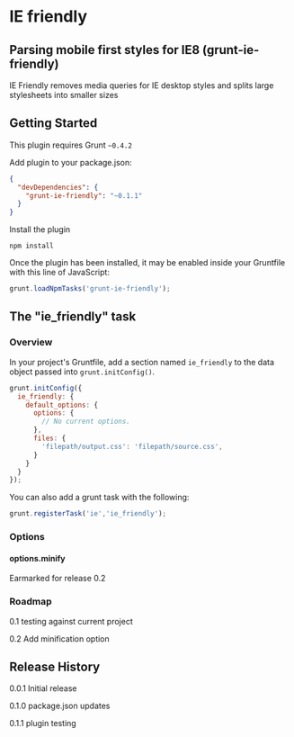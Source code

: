 # IE friendly
## Parsing mobile first styles for IE8 (grunt-ie-friendly)

IE Friendly removes media queries for IE desktop styles and splits large stylesheets into smaller sizes

## Getting Started
This plugin requires Grunt `~0.4.2`

Add plugin to your package.json:

```json
{
  "devDependencies": {
    "grunt-ie-friendly": "~0.1.1"
  }
}
```

Install the plugin

```
npm install
```

Once the plugin has been installed, it may be enabled inside your Gruntfile with this line of JavaScript:

```js
grunt.loadNpmTasks('grunt-ie-friendly');
```

## The "ie_friendly" task

### Overview
In your project's Gruntfile, add a section named `ie_friendly` to the data object passed into `grunt.initConfig()`.

```js
grunt.initConfig({
  ie_friendly: {
    default_options: {
      options: {
        // No current options.
      },
      files: {
        'filepath/output.css': 'filepath/source.css',
      }
    }
  }
});
```
You can also add a grunt task with the following:

```js
grunt.registerTask('ie','ie_friendly');
```


### Options

#### options.minify

Earmarked for release 0.2


### Roadmap

0.1 testing against current project

0.2 Add minification option


## Release History
0.0.1 Initial release

0.1.0 package.json updates

0.1.1 plugin testing
